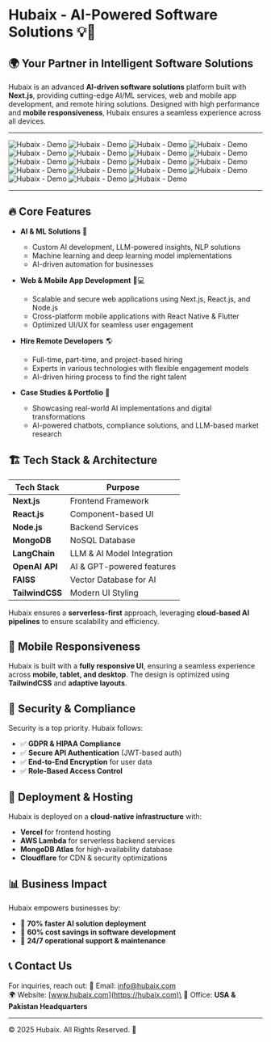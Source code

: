 # Hubaix - AI-Powered Software Solutions 💡🚀



## 🌍 Your Partner in Intelligent Software Solutions

Hubaix is an advanced **AI-driven software solutions** platform built with **Next.js**, providing cutting-edge AI/ML services, web and mobile app development, and remote hiring solutions. Designed with high performance and **mobile responsiveness**, Hubaix ensures a seamless experience across all devices.

---

![Hubaix - Demo](./assets/hubaix-1.png)
![Hubaix - Demo](./assets/hubaix-2.png)
![Hubaix - Demo](./assets/hubaix-3.png)
![Hubaix - Demo](./assets/hubaix-4.png)
![Hubaix - Demo](./assets/hubaix-5.png)
![Hubaix - Demo](./assets/hubaix-6.png)
![Hubaix - Demo](./assets/hubaix-7.png)
![Hubaix - Demo](./assets/hubaix-8.png)
![Hubaix - Demo](./assets/hubaix-9.png)
![Hubaix - Demo](./assets/hubaix-10.png)
![Hubaix - Demo](./assets/hubaix-11.png)
![Hubaix - Demo](./assets/hubaix-12.png)
![Hubaix - Demo](./assets/hubaix-13.png)
![Hubaix - Demo](./assets/hubaix-14.png)
![Hubaix - Demo](./assets/hubaix-15.png)
![Hubaix - Demo](./assets/hubaix-16.png)
![Hubaix - Demo](./assets/hubaix-17.png)
![Hubaix - Demo](./assets/hubaix-18.png)
![Hubaix - Demo](./assets/hubaix-19.png)

---


## 🔥 Core Features

- **AI & ML Solutions** 🤖

  - Custom AI development, LLM-powered insights, NLP solutions
  - Machine learning and deep learning model implementations
  - AI-driven automation for businesses

- **Web & Mobile App Development** 📱💻

  - Scalable and secure web applications using Next.js, React.js, and Node.js
  - Cross-platform mobile applications with React Native & Flutter
  - Optimized UI/UX for seamless user engagement

- **Hire Remote Developers** 🌎

  - Full-time, part-time, and project-based hiring
  - Experts in various technologies with flexible engagement models
  - AI-driven hiring process to find the right talent

- **Case Studies & Portfolio** 📑

  - Showcasing real-world AI implementations and digital transformations
  - AI-powered chatbots, compliance solutions, and LLM-based market research

## 🏗️ Tech Stack & Architecture

| Tech Stack      | Purpose                    |
| --------------- | -------------------------- |
| **Next.js**     | Frontend Framework         |
| **React.js**    | Component-based UI         |
| **Node.js**     | Backend Services           |
| **MongoDB**     | NoSQL Database             |
| **LangChain**   | LLM & AI Model Integration |
| **OpenAI API**  | AI & GPT-powered features  |
| **FAISS**       | Vector Database for AI     |
| **TailwindCSS** | Modern UI Styling          |

Hubaix ensures a **serverless-first** approach, leveraging **cloud-based AI pipelines** to ensure scalability and efficiency.

## 📱 Mobile Responsiveness

Hubaix is built with a **fully responsive UI**, ensuring a seamless experience across **mobile, tablet, and desktop**. The design is optimized using **TailwindCSS** and **adaptive layouts**.

## 🔐 Security & Compliance

Security is a top priority. Hubaix follows:

- ✅ **GDPR & HIPAA Compliance**
- ✅ **Secure API Authentication** (JWT-based auth)
- ✅ **End-to-End Encryption** for user data
- ✅ **Role-Based Access Control**

## 🚀 Deployment & Hosting

Hubaix is deployed on a **cloud-native infrastructure** with:

- **Vercel** for frontend hosting
- **AWS Lambda** for serverless backend services
- **MongoDB Atlas** for high-availability database
- **Cloudflare** for CDN & security optimizations

## 📊 Business Impact

Hubaix empowers businesses by:

- 🔹 **70% faster AI solution deployment**
- 🔹 **60% cost savings in software development**
- 🔹 **24/7 operational support & maintenance**

## 📞 Contact Us

For inquiries, reach out:
📧 Email: [info@hubaix.com](mailto\:info@hubaix.com)\
🌍 Website: [www.hubaix.com](https://hubaix.com)\
🏢 Office: **USA & Pakistan Headquarters**

---

© 2025 Hubaix. All Rights Reserved. 🚀